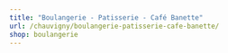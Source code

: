 ```yaml
---
title: "Boulangerie - Patisserie - Café Banette"
url: /chauvigny/boulangerie-patisserie-cafe-banette/
shop: boulangerie
---
```

